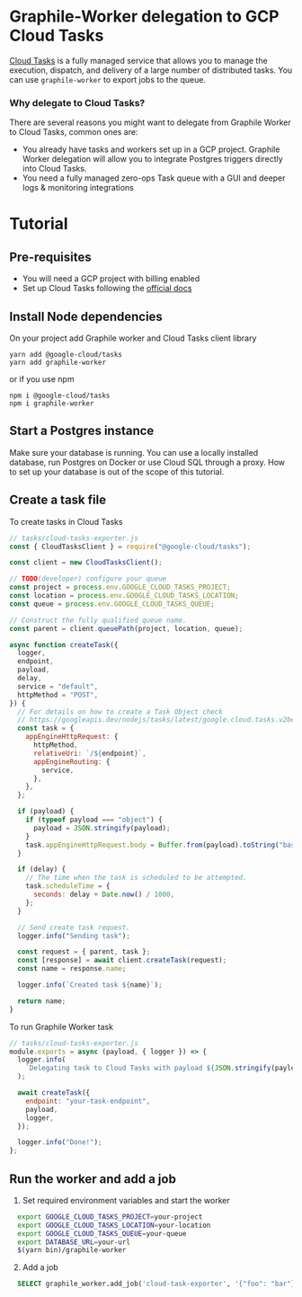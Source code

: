 # Graphile-Worker delegation to GCP Cloud Tasks

[Cloud Tasks](https://cloud.google.com/tasks/) is a fully managed service that
allows you to manage the execution, dispatch, and delivery of a large number of
distributed tasks. You can use `graphile-worker` to export jobs to the queue.

### Why delegate to Cloud Tasks?

There are several reasons you might want to delegate from Graphile Worker to
Cloud Tasks, common ones are:

- You already have tasks and workers set up in a GCP project. Graphile Worker
  delegation will allow you to integrate Postgres triggers directly into Cloud
  Tasks.
- You need a fully managed zero-ops Task queue with a GUI and deeper logs &
  monitoring integrations

# Tutorial

## Pre-requisites

- You will need a GCP project with billing enabled
- Set up Cloud Tasks following the
  [official docs](https://googleapis.dev/nodejs/tasks/latest/index.html)

## Install Node dependencies

On your project add Graphile worker and Cloud Tasks client library

    yarn add @google-cloud/tasks
    yarn add graphile-worker

or if you use npm

    npm i @google-cloud/tasks
    npm i graphile-worker

## Start a Postgres instance

Make sure your database is running. You can use a locally installed database,
run Postgres on Docker or use Cloud SQL through a proxy. How to set up your
database is out of the scope of this tutorial.

## Create a task file

To create tasks in Cloud Tasks

```js
// tasks/cloud-tasks-exporter.js
const { CloudTasksClient } = require("@google-cloud/tasks");

const client = new CloudTasksClient();

// TODO(developer) configure your queue
const project = process.env.GOOGLE_CLOUD_TASKS_PROJECT;
const location = process.env.GOOGLE_CLOUD_TASKS_LOCATION;
const queue = process.env.GOOGLE_CLOUD_TASKS_QUEUE;

// Construct the fully qualified queue name.
const parent = client.queuePath(project, location, queue);

async function createTask({
  logger,
  endpoint,
  payload,
  delay,
  service = "default",
  httpMethod = "POST",
}) {
  // For details on how to create a Task Object check
  // https://googleapis.dev/nodejs/tasks/latest/google.cloud.tasks.v2beta2.html#.Task
  const task = {
    appEngineHttpRequest: {
      httpMethod,
      relativeUri: `/${endpoint}`,
      appEngineRouting: {
        service,
      },
    },
  };

  if (payload) {
    if (typeof payload === "object") {
      payload = JSON.stringify(payload);
    }
    task.appEngineHttpRequest.body = Buffer.from(payload).toString("base64");
  }

  if (delay) {
    // The time when the task is scheduled to be attempted.
    task.scheduleTime = {
      seconds: delay + Date.now() / 1000,
    };
  }

  // Send create task request.
  logger.info("Sending task");

  const request = { parent, task };
  const [response] = await client.createTask(request);
  const name = response.name;

  logger.info(`Created task ${name}`);

  return name;
}
```

To run Graphile Worker task

```js
// tasks/cloud-tasks-exporter.js
module.exports = async (payload, { logger }) => {
  logger.info(
    `Delegating task to Cloud Tasks with payload ${JSON.stringify(payload)}`,
  );

  await createTask({
    endpoint: "your-task-endpoint",
    payload,
    logger,
  });

  logger.info("Done!");
};
```

## Run the worker and add a job

1. Set required environment variables and start the worker

```bash
  export GOOGLE_CLOUD_TASKS_PROJECT=your-project
  export GOOGLE_CLOUD_TASKS_LOCATION=your-location
  export GOOGLE_CLOUD_TASKS_QUEUE=your-queue
  export DATABASE_URL=your-url
  $(yarn bin)/graphile-worker
```

2. Add a job

```sql
  SELECT graphile_worker.add_job('cloud-task-exporter', '{"foo": "bar"}');
```
